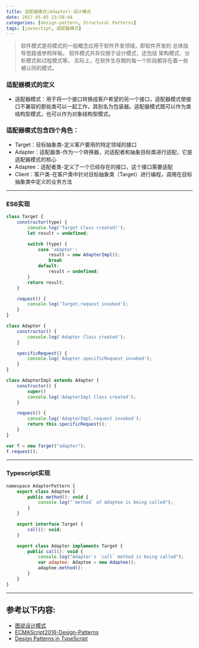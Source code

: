 ```yaml
---
title: 适配器模式(Adapter)-设计模式
date: 2017-05-05 23:58:44
categories: [design-pattern, Structural Patterns]
tags: [javasctipt, 适配器模式]
---
```

> 软件模式是将模式的一般概念应用于软件开发领域，即软件开发的 总体指导思路或参照样板。
> 软件模式并非仅限于设计模式，还包括 架构模式、分析模式和过程模式等，
> 实际上，在软件生存期的每一个阶段都存在着一些被认同的模式。

### 适配器模式的定义
- 适配器模式：用于将一个接口转换成客户希望的另一个接口，适配器模式使接口不兼容的那些类可以一起工作，其别名为包装器。适配器模式既可以作为类结构型模式，也可以作为对象结构型模式。

### 适配器模式包含四个角色：
- Target：目标抽象类-定义客户要用的特定领域的接口
- Adapter：适配器类-作为一个转换器，对适配者和抽象目标类进行适配，它是适配器模式的核心
- Adaptee：适配者类-定义了一个已经存在的接口，这个接口需要适配
- Client：客户类-在客户类中针对目标抽象类（Target）进行编程，调用在目标抽象类中定义的业务方法

---

### ES6实现
``` js
class Target {
    constructor(type) {
        console.log('Target Class created!');
        let result = undefined;

        switch (type) {
            case 'adapter':
                result = new AdapterImpl();
                break
            default:
                result = undefined;
        }
        return result;
    }

    request() {
        console.log('Target.request invoked');
    }
}

class Adapter {
    constructor() {
        console.log('Adapter Class created');
    }

    specificRequest() {
        console.log('Adapter.specificRequest invoked');
    }
}

class AdapterImpl extends Adapter {
    constructor() {
        super()
        console.log('AdapterImpl Class created');
    }

    request() {
        console.log('AdapterImpl.request invoked');
        return this.specificRequest();
    }
}

var f = new Target("adapter");
f.request();
```
---

### Typescript实现
``` js
namespace AdapterPattern {
    export class Adaptee {
        public method(): void {
            console.log("`method` of Adaptee is being called");
        }
    }

    export interface Target {
        call(): void;
    }

    export class Adapter implements Target {
        public call(): void {
            console.log("Adapter's `call` method is being called");
            var adaptee: Adaptee = new Adaptee();
            adaptee.method();
        }
    }
}
```
---

## 参考以下内容:
 - [图说设计模式](https://design-patterns.readthedocs.io/zh_CN/latest/)
 - [ECMAScript2016-Design-Patterns](https://github.com/ryouaki/ECMAScript2016-Design-Patterns)
 - [Design Patterns in TypeScript](https://github.com/torokmark/design_patterns_in_typescript)
